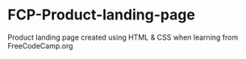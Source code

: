 # FCP-Product-landing-page
Product landing page created using HTML & CSS when learning from FreeCodeCamp.org
